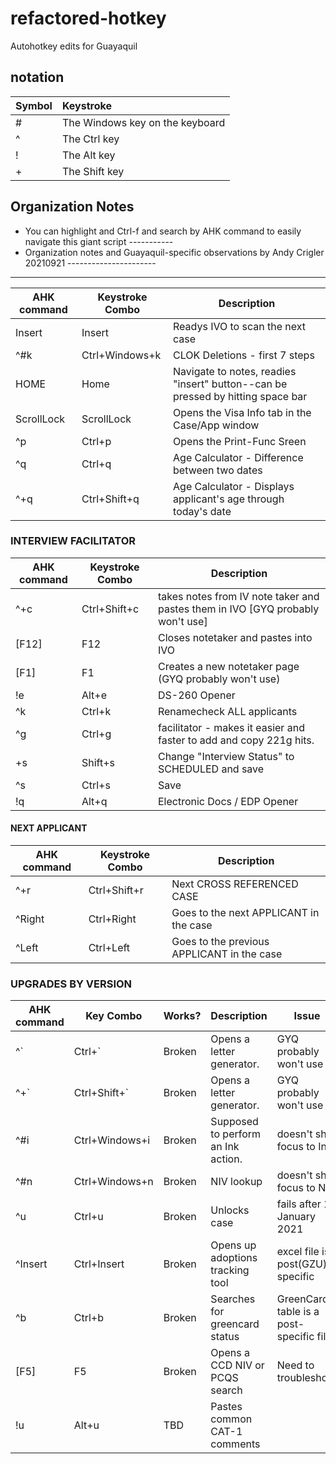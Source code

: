 # refactored-hotkey
Autohotkey edits for Guayaquil

## notation

| Symbol | Keystroke |
|-------|:-------------|
| #  | The Windows key on the keyboard
| ^  | The Ctrl key
| !  | The Alt key
| +  | The Shift key

## Organization Notes

- You can highlight and Ctrl-f and search by AHK command to easily navigate this giant script -----------
- Organization notes and Guayaquil-specific observations by Andy Crigler 20210921  ----------------------
___________________________________________________________________________________________________________________


|  AHK command | Keystroke Combo              | Description                                                       |
|-------------|-------------------|-------------------------------------------------------------------------------|
| Insert 	 |	Insert			| Readys IVO to scan the next case
| ^#k         |	Ctrl+Windows+k		| CLOK Deletions - first 7 steps
| HOME  	 |	Home			| Navigate to notes, readies "insert" button--can be pressed by hitting space bar
| ScrollLock|	ScrollLock		| Opens the Visa Info tab in the Case/App window
| ^p		 |	Ctrl+p			| Opens the Print-Func Sreen
| ^q          |    	Ctrl+q			| Age Calculator - Difference between two dates
|   ^+q	 |	Ctrl+Shift+q		| Age Calculator - Displays applicant's age through today's date

	
### INTERVIEW FACILITATOR

| AHK command | Keystroke Combo              | Description                                                                   |
|-------------|------------------------------|-------------------------------------------------------------------------------|
| ^+c	 |	Ctrl+Shift+c		| takes notes from IV note taker and pastes them in IVO [GYQ probably won't use]
| [F12]	 |      F12			| Closes notetaker and pastes into IVO
| [F1]        |      F1			| Creates a new notetaker page (GYQ probably won't use)	 
| !e		 |	Alt+e			| DS-260 Opener
| ^k		 |	Ctrl+k			| Renamecheck ALL applicants
| ^g 	 |	Ctrl+g			| facilitator - makes it easier and faster to add and copy 221g hits.
| +s		 |	Shift+s			| Change "Interview Status" to SCHEDULED and save
| ^s		 |	Ctrl+s			| Save
| !q		 |	Alt+q			| Electronic Docs / EDP Opener

#### NEXT APPLICANT


| AHK command | Keystroke Combo              | Description                                                                   |
|-------------|------------------------------|-------------------------------------------------------------------------------|
| ^+r	 | 	Ctrl+Shift+r		| Next CROSS REFERENCED CASE
| ^Right	 | 	Ctrl+Right		| Goes to the next APPLICANT in the case
| ^Left	 | 	Ctrl+Left		| Goes to the previous APPLICANT in the case


 ### UPGRADES BY VERSION

| AHK command | Key Combo      | Works?    | Description                            | Issue                                    |
|-------------|----------------|-----------|----------------------------------------|------------------------------------------|
| ^`	       | Ctrl+`		| Broken    | Opens a letter generator. 	     | GYQ probably won't use
| ^+`	       | Ctrl+Shift+`	| Broken    | Opens a letter generator.              | GYQ probably won't use 
| ^#i	       | Ctrl+Windows+i	| Broken    | Supposed to perform an Ink action.     | doesn't shift focus to Ink
| ^#n	       | Ctrl+Windows+n	| Broken    | NIV lookup 			     | doesn't shift focus to NIV
| ^u	       | Ctrl+u		| Broken    | Unlocks case 			     | fails after 1 January 2021
| ^Insert     | Ctrl+Insert	| Broken    | Opens up adoptions tracking tool       | excel file is post(GZU)-specific
| ^b          | Ctrl+b         | Broken    | Searches for greencard status          | GreenCard table is a post-specific file
| [F5]        | F5             | Broken    | Opens a CCD NIV or PCQS search         | Need to troubleshoot
| !u          | Alt+u          | TBD       | Pastes common CAT-1 comments   

